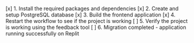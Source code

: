 [x] 1. Install the required packages and dependencies
[x] 2. Create and setup PostgreSQL database
[x] 3. Build the frontend application
[x] 4. Restart the workflow to see if the project is working
[ ] 5. Verify the project is working using the feedback tool
[ ] 6. Migration completed - application running successfully on Replit